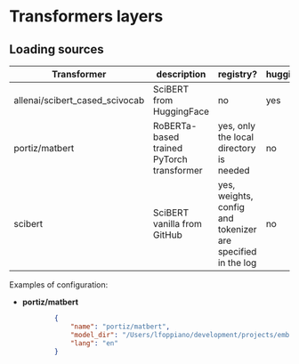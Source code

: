 # Transformers layers

## Loading sources 

| Transformer                    | description                               | registry?                                                   | huggingface? | Loading method                                   |  
|--------------------------------|-------------------------------------------|-------------------------------------------------------------|--------------|--------------------------------------------------|
| allenai/scibert_cased_scivocab | SciBERT from HuggingFace                  | no                                                          | yes          | AutoModel/AutoTokenizer via Hugging face calls   | 
| portiz/matbert                 | RoBERTa-based trained PyTorch transformer | yes, only the local directory is needed                     | no           | AutoModel/AutoTokenizer via local directory load | 
| scibert                        | SciBERT vanilla from GitHub               | yes, weights, config and tokenizer are specified in the log | no           | ???                                              |


Examples of configuration: 

 - **portiz/matbert** 

    ```json
            {
                "name": "portiz/matbert",
                "model_dir": "/Users/lfoppiano/development/projects/embeddings/pre-trained-embeddings/matbert",
                "lang": "en"
            }
    ```
